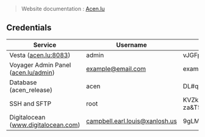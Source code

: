 <!DOCTYPE html>
<html>

<head>
  <meta charset="utf-8">
  <meta name="viewport" content="width=device-width, initial-scale=1.0">
  <link rel="stylesheet" href="https://stackedit.io/style.css" />
</head>

<body class="stackedit">
  <div class="stackedit__html"><blockquote>
<p>Website documentation : <a href="http://Acen.lu">Acen.lu</a></p>
</blockquote>
<h2 id="credentials">Credentials</h2>

<table>
<thead>
<tr>
<th>Service</th>
<th>Username</th>
<th>Password</th>
</tr>
</thead>
<tbody>
<tr>
<td>Vesta (<a href="http://acen.lu:8083">acen.lu:8083</a>)</td>
<td>admin</td>
<td>vJGFp1IYDi</td>
</tr>
<tr>
<td>Voyager Admin Panel (<a href="http://acen.lu/admin">acen.lu/admin</a>)</td>
<td><a href="mailto:example@email.com">example@email.com</a></td>
<td>example</td>
</tr>
<tr>
<td>Database (acen_release)</td>
<td>acen</td>
<td>DL#qkk5edSFL%o!F&amp;ZKzLpLc10Gv3n3</td>
</tr>
<tr>
<td>SSH and SFTP</td>
<td>root</td>
<td>KVZk<span class="katex--inline"><span class="katex"><span class="katex-mathml"><math><semantics><mrow><mi>z</mi></mrow><annotation encoding="application/x-tex">z</annotation></semantics></math></span><span class="katex-html" aria-hidden="true"><span class="strut" style="height: 0.43056em;"></span><span class="strut bottom" style="height: 0.43056em; vertical-align: 0em;"></span><span class="base"><span class="mord mathit" style="margin-right: 0.04398em;">z</span></span></span></span></span>a&amp;T5$NyB3RWLvPl3OhyxONz*CJ&amp;cc7#Lhds6x</td>
</tr>
<tr>
<td>Digitalocean (<a href="http://www.digitalocean.com">www.digitalocean.com</a>)</td>
<td><a href="mailto:campbell.earl.louis@xanlosh.us">campbell.earl.louis@xanlosh.us</a></td>
<td>9gLM!oWKBiRcF*2Rc$3^59ikr9qXvF1yxPjNDtNVOG!b</td>
</tr>
</tbody>
</table></div>
</body>

</html>
